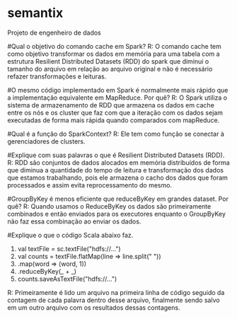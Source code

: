 # semantix
Projeto de engenheiro de dados

#Qual o objetivo do comando cache em Spark?
R: O comando cache tem como objetivo transformar os dados em memória para uma tabela com a estrutura Resilient Distributed Datasets (RDD) do spark que diminui o tamanho do arquivo em relação ao arquivo original e não é necessário refazer transformações e leituras.

#O mesmo código implementado em Spark é normalmente mais rápido que a implementação equivalente em MapReduce. Por quê?
R: O Spark utiliza o sistema de armazenamento de RDD que armazena os dados em cache entre os nós e os cluster que faz com que a iteração com os dados sejam executadas de forma mais rápida quando comparados com mapReduce.

#Qual é a função do SparkContext?
R: Ele tem como função se conectar à gerenciadores de clusters.

#Explique com suas palavras o que é Resilient Distributed Datasets (RDD).
R: RDD são conjuntos de dados alocados em memória distribuídos de forma que diminua a quantidade do tempo de leitura e transformação dos dados que estamos trabalhando, pois ele armazena o cacho dos dados que foram processados e assim evita reprocessamento do mesmo.

#GroupByKey é menos eficiente que reduceByKey em grandes dataset. Por quê?
R: Quando usamos o ReduceByKey os dados são primeiramente combinados e então enviados para os executores enquanto o GroupByKey não faz essa combinação ao enviar os dados.

#Explique o que o código Scala abaixo faz.
1) val textFile = sc.textFile("hdfs://...")
2) val counts = textFile.flatMap(line => line.split(" "))
3) .map(word => (word, 1))
3) .reduceByKey(_ + _)
4) counts.saveAsTextFile("hdfs://...")

R: Primeiramente é lido um arquivo na primeira linha de código seguido da contagem de cada palavra dentro desse arquivo, finalmente sendo salvo em um outro arquivo com os resultados dessas contagens.

